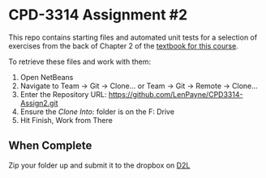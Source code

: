 # CPD-3314 Assignment #2

This repo contains starting files and automated unit tests for a selection of exercises from the back of Chapter 2 of the [textbook for this course](http://www.pearsonhighered.com/educator/product/Starting-Out-with-Java-From-Control-Structures-through-Objects-5E/9780132855839.page).

To retrieve these files and work with them:

1. Open NetBeans
2. Navigate to Team -> Git -> Clone... or Team -> Git -> Remote -> Clone...
3. Enter the Repository URL: https://github.com/LenPayne/CPD3314-Assign2.git
4. Ensure the *Clone Into:* folder is on the F: Drive
5. Hit Finish, Work from There

## When Complete

Zip your folder up and submit it to the dropbox on [D2L](https://d2l.lambtoncollege.ca)